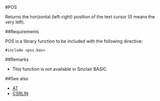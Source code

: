 #POS

Returns the horizontal (left-right) position of the text cursor (0 means the very left).

##Requirements

POS is a library function to be included with the following directive:

```
#include <pos.bas>
```


##Remarks
* This function is not available in Sinclair BASIC.

##See also

* [ AT ](../at.md)
* [ CSRLIN](csrlin.md)
